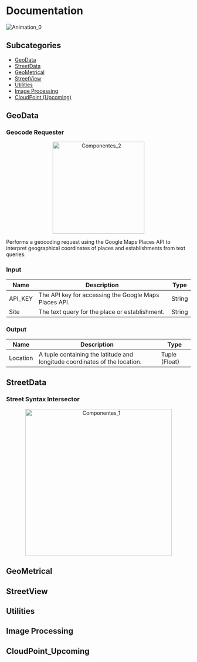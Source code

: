 # Documentation
![Animation_0](https://github.com/EDGARZR54/StreetData-Insight/assets/114836515/e1bf6e60-1fdd-4504-972d-809f339c4380)
## Subcategories

- [GeoData](#geodata)
- [StreetData](#streetdata)
- [GeoMetrical](#geometrical)
- [StreetView](#streetview)
- [Utilities](#utilities)
- [Image Processing](#image-processing)
- [CloudPoint (Upcoming)](#cloudpoint_upcoming)

## GeoData
### Geocode Requester
<p align="center">
<img src="https://github.com/EDGARZR54/StreetData-Insight/assets/114836515/90b31b10-dabc-41ea-b9b5-c40c2b789a72" alt="Componentes_2" width="250">
</p>

Performs a geocoding request using the Google Maps Places API to interpret geographical coordinates of places and establishments from text queries.

### Input

| Name    | Description                                                                 | Type   |
|---------|-----------------------------------------------------------------------------|--------|
| API_KEY | The API key for accessing the Google Maps Places API.                       | String |
| Site    | The text query for the place or establishment.                              | String |

### Output

| Name     | Description                                                              | Type           |
|----------|--------------------------------------------------------------------------|----------------|
| Location | A tuple containing the latitude and longitude coordinates of the location.| Tuple (Float)  |

## StreetData
### Street Syntax Intersector
<p align="center">
<img src="https://github.com/EDGARZR54/StreetData-Insight/assets/114836515/4554a0fb-fbb1-4435-b82a-4207112cb1a2.jpg" alt="Componentes_1" width="400">
</p>




## GeoMetrical



## StreetView



## Utilities



## Image Processing



## CloudPoint_Upcoming
